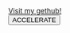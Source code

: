 <!DOCTYPE html>
<html>
<head>
<meta name="viewport" content="width=device-width, initial-scale=1.0"/>
<style>
canvas {
    border:1px solid #d3d3d3;
    background-color: #f1f1f1;
}
</style>
</head>
<body onload="startGame()"> <a href="https://dallask8888.github.io/website/">Visit my gethub!</a>
<script>
    
    
    
    
    
    var str = "Hello World!";
var enc = window.btoa(str);
var dec = window.atob(enc);

var res = "Encoded String: " + enc + "<br>" + "Decoded String: " + dec;
    alert("This game is still in beta testing. If you experience any bugs please let me know.");
    

var myObstacle;
var myGamePiece;
var myObstacles = [];
var myScore;

function startGame() {
    myObstacle = new component(10, 200, "green", 300, 120);
    myGamePiece = new component(30, 30, "red", 10, 120);
    myGamePiece.gravity = 0.05;
    myScore = new component("30px", "Consolas", "black", 280, 40, "text");
    myGameArea.start();
}

var myGameArea = {
    canvas : document.createElement("canvas"),
    start : function() {
        this.canvas.width = 1350;
        this.canvas.height = 540;
        this.context = this.canvas.getContext("2d");
        document.body.insertBefore(this.canvas, document.body.childNodes[0]);
        this.frameNo = 0;
        updateGameArea();
window.addEventListener('keydown', function (e) {
      myGameArea.keys = (myGameArea.keys || []);
      myGameArea.keys[e.keyCode] = true;
    })
    window.addEventListener('keyup', function (e) {
      myGameArea.keys[e.keyCode] = false;
    })
        },
    clear : function() {
        this.context.clearRect(0, 0, this.canvas.width, this.canvas.height);
    }
}

function component(width, height, color, x, y, type) {
    this.type = type;
    this.score = 0;
    this.width = width;
    this.height = height;
    this.speedX = 0;
    this.speedY = 0;    
    this.x = x;
    this.y = y;
    this.gravity = 0;
    this.gravitySpeed = 0;
    this.bounce = 0.6;
    this.update = function() {
        ctx = myGameArea.context;
        if (this.type == "text") {
            ctx.font = this.width + " " + this.height;
            ctx.fillStyle = color;
            ctx.fillText(this.text, this.x, this.y);
        } else {
	    ctx = myGameArea.context;
            ctx.fillStyle = color;
            ctx.fillRect(this.x, this.y, this.width, this.height);
        }
    }
    this.newPos = function() {
        this.gravitySpeed += this.gravity;
        this.x += this.speedX;
        this.y += this.speedY + this.gravitySpeed;
        this.hitBottom();
    }
    this.hitBottom = function() {
        var rockbottom = myGameArea.canvas.height - this.height;
        if (this.y > rockbottom) {
            this.y = rockbottom;
          this.gravitySpeed = -(this.gravitySpeed * this.bounce);
	    
        }
    }
    this.crashWith = function(otherobj) {
        var myleft = this.x;
        var myright = this.x + (this.width);
        var mytop = this.y;
        var mybottom = this.y + (this.height);
        var otherleft = otherobj.x;
        var otherright = otherobj.x + (otherobj.width);
        var othertop = otherobj.y;
        var otherbottom = otherobj.y + (otherobj.height);
        var crash = true;
        if ((mybottom < othertop) || (mytop > otherbottom) || (myright < otherleft) || (myleft > otherright)) {
            crash = false;
        }
        return crash;
    }
}

function updateGameArea() { 
if (myGamePiece.crashWith(myObstacle)) {
    myGameArea.stop();
  } else { 
      
 myGameArea.frameNo += 1;
    myGamePiece.speedX = 0;
    myGamePiece.speedY = 0;
    if (myGameArea.keys && myGameArea.keys[37]) {myGamePiece.speedX = -1; }
    if (myGameArea.keys && myGameArea.keys[39]) {myGamePiece.speedX = 1; }
    if (myGameArea.keys && myGameArea.keys[38]) {myGamePiece.speedY = -1; }
    if (myGameArea.keys && myGameArea.keys[40]) {myGamePiece.speedY = 1; }
    if (myGameArea.keys && myGameArea.keys[32]) {function accelerate(n) {
    if (!myGameArea.interval) {myGameArea.interval = setInterval(updateGameArea, 20);}

    myGamePiece.gravity = n;
    
} }
    myGameArea.clear();
    myObstacle.update();
    myScore.text="SCORE: " + myGameArea.frameNo;
    myScore.update();
    myGamePiece.newPos();
    myGamePiece.update();
}
}
function everyinterval(n) {
    if ((myGameArea.frameNo / n) % 1 == 0) {return true;}
    return false;
}

function accelerate(n) {
    if (!myGameArea.interval) {myGameArea.interval = setInterval(updateGameArea, 20);}

    myGamePiece.gravity = n;
    
}
    
</script>
<br>
<button onmousedown="accelerate(-0.2)" onmouseup="accelerate(0.05)">ACCELERATE</button>
</body>

</html>
